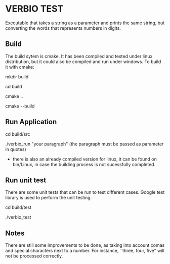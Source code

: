 # VERBIO TEST

Executable that takes a string as a parameter and prints the same string, but converting the words that represents numbers in digits.


Build
-------------

The build sytem is cmake. It has been compiled and tested under linux distribution, but it could also be compiled and run under windows. To build it with cmake: 

mkdir build

cd build

cmake ..

cmake --build

Run Application
-----------------

cd build/src

./verbio_run "your paragraph" (the paragraph must be passed as parameter in quotes)

* there is also an already compiled version for linux, it can be found on bin/Linux, in case the building process is not sucessfully completed.

Run unit test
-------------------

There are some unit tests that can be run to test different cases. Google test library is used to perform the unit testing.

cd build/test

./verbio_test

Notes
-----------------

There are still some improvements to be done, as taking into account comas and special characters next to a number. For instance, ¨three, four, five" will not be processed correctly. 

